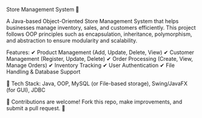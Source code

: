 Store Management System 🛒

A Java-based Object-Oriented Store Management System that helps businesses manage inventory, sales, and customers efficiently. This project follows OOP principles such as encapsulation, inheritance, polymorphism, and abstraction to ensure modularity and scalability.

Features:
✔ Product Management (Add, Update, Delete, View)
✔ Customer Management (Register, Update, Delete)
✔ Order Processing (Create, View, Manage Orders)
✔ Inventory Tracking
✔ User Authentication
✔ File Handling & Database Support

🔹 Tech Stack: Java, OOP, MySQL (or File-based storage), Swing/JavaFX (for GUI), JDBC

📌 Contributions are welcome! Fork this repo, make improvements, and submit a pull request. 🚀
 

